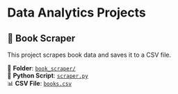 # Data Analytics Projects

## 📂 Book Scraper
This project scrapes book data and saves it to a CSV file.

📁 **Folder**: [`book_scraper/`](book_scraper/)  
📄 **Python Script**: [`scraper.py`](book_scraper/scraper.py)  
📊 **CSV File**: [`books.csv`](book_scraper/books.csv)  
